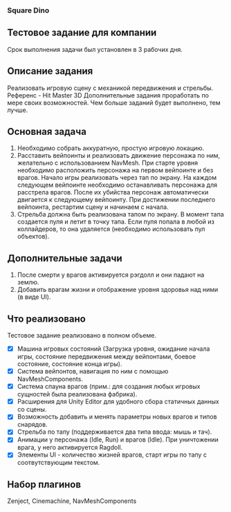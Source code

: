 ### Square Dino
## Тестовое задание для компании
Срок выполнения задачи был установлен в 3 рабочих дня.

## Описание задания
Реализовать игровую сцену с механикой передвижения и
стрельбы. Референс - Hit Master 3D
Дополнительные задания проработать по мере своих
возможностей. Чем больше заданий будет выполнено,
тем лучше.

## Основная задача
1. Необходимо собрать аккуратную, простую игровую локацию.
2. Расставить вейпоинты и реализовать движение персонажа по ним,
желательно с использованием NavMesh. При старте уровня необходимо
расположить персонажа на первом вейпоинте и без врагов. Начало игры
реализовать через тап по экрану. На каждом следующем вейпоинте
необходимо останавливать персонажа для расстрела врагов. После их
убийства персонаж автоматически двигается к следующему вейпоинту. При
достижении последнего вейпоинта, рестартим сцену и начинаем с начала.
3. Стрельба должна быть реализована тапом по экрану. В момент тапа
создается пуля и летит в точку тапа. Если пуля попала в любой из
коллайдеров, то она удаляется (необходимо использовать пул объектов).

## Дополнительные задачи
1. После смерти у врагов активируется рэгдолл
и они падают на землю.
2. Добавить врагам жизни и отображение
уровня здоровья над ними (в виде UI).

## Что реализовано
Тестовое задание реализовано в полном объеме. 

- [x] Машина игровых состояний (Загрузка уровня, ожидание начала игры, состояние передвижения между вейпонтами, боевое состояние, состояние конца игры).
- [x] Система вейпонтов, навигация по ним с помощью NavMeshComponents.
- [x] Система спауна врагов (прим.: для создания любых игровых сущностей была реализована фабрика).
- [x] Расширения для Unity Editor для удобного сбора статичных данных со сцены.
- [x] Возможность добавить и менять параметры новых врагов и типов снарядов.
- [x] Стрельба по тапу (поддерживается два типа ввода: мышь и тач).
- [x] Анимации у персонажа (Idle, Run) и врагов (Idle). При уничтожении врага, у него активируется Ragdoll.
- [x] Элементы UI - количество жизней врагов, старт игры по тапу с соотвутствующим текстом.

## Набор плагинов
Zenject, Cinemachine, NavMeshComponents
